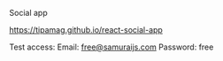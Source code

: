 Social app

https://tipamag.github.io/react-social-app

Test access:
Email: free@samuraijs.com
Password: free